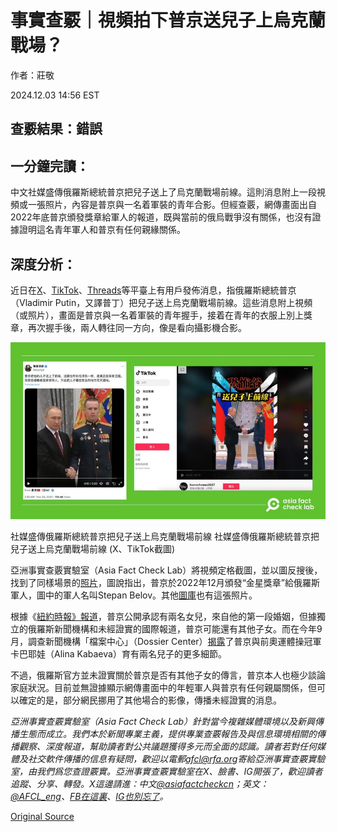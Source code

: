 # 事實查覈｜視頻拍下普京送兒子上烏克蘭戰場？

作者：莊敬

2024.12.03 14:56 EST

## 查覈結果：錯誤

## 一分鐘完讀：

中文社媒盛傳俄羅斯總統普京把兒子送上了烏克蘭戰場前線。這則消息附上一段視頻或一張照片，內容是普京與一名着軍裝的青年合影。但經查覈，網傳畫面出自2022年底普京頒發獎章給軍人的報道，既與當前的俄烏戰爭沒有關係，也沒有證據證明這名青年軍人和普京有任何親緣關係。

## 深度分析：

近日在[X](https://x.com/Snofy8/status/1862644092444029057)、[TikTok](https://www.tiktok.com/@horrorhome2027/video/7442995813690723591)、[Threads](https://www.threads.net/@chiahong.chao.9/post/DC8Ne-QvtDg)等平臺上有用戶發佈消息，指俄羅斯總統普京（Vladimir Putin，又譯普丁）把兒子送上烏克蘭戰場前線。這些消息附上視頻（或照片），畫面是普京與一名着軍裝的青年握手，接着在青年的衣服上別上獎章，再次握手後，兩人轉往同一方向，像是看向攝影機合影。

![社媒盛傳俄羅斯總統普京把兒子送上烏克蘭戰場前線](images/CKENREST2FAFTPGMNUN377GBE4.jpg)

社媒盛傳俄羅斯總統普京把兒子送上烏克蘭戰場前線 社媒盛傳俄羅斯總統普京把兒子送上烏克蘭戰場前線 (X、TikTok截圖)

亞洲事實查覈實驗室（Asia Fact Check Lab）將視頻定格截圖，並以圖反搜後，找到了同樣場景的[照片](https://www.upi.com/News_Photos/view/upi/f3465606e1c2ada9e57afdb014b5acd8/President-Putin-Attends-Ceremony-for-Presenting-State-Decorations/)，圖說指出，普京於2022年12月頒發“金星獎章”給俄羅斯軍人，圖中的軍人名叫Stepan Belov。其他[圖庫](https://www.alamy.com/moscow-russia-20th-dec-2022-russian-president-vladimir-putin-left-awards-senior-lieutenant-stepan-belov-with-the-gold-star-medal-of-the-hero-of-russia-during-the-ceremony-for-presenting-state-decorations-of-the-russian-federation-at-the-kremlins-st-catherine-hall-in-moscow-russia-on-december-20-2022-photo-by-kremlin-poolupi-credit-upialamy-live-news-image501929521.html)也有這張照片。

根據《[紐約時報》報道](https://cn.nytimes.com/world/20220517/putin-family-wealth-sanctions/zh-hant/)，普京公開承認有兩名女兒，來自他的第一段婚姻，但據獨立的俄羅斯新聞機構和未經證實的國際報道，普京可能還有其他子女。而在今年9月，調查新聞機構「檔案中心」（Dossier Center）[揭露](https://www.rferl.org/a/putin-children-dynasty-kabayeva-aristocracy/33117353.html)了普京與前奧運體操冠軍卡巴耶娃（Alina Kabaeva）育有兩名兒子的更多細節。

不過，俄羅斯官方並未證實關於普京是否有其他子女的傳言，普京本人也極少談論家庭狀況。目前並無證據顯示網傳畫面中的年輕軍人與普京有任何親屬關係，但可以確定的是，部分網民挪用了其他場合的影像，傳播未經證實的消息。

*亞洲事實查覈實驗室（Asia Fact Check Lab）針對當今複雜媒體環境以及新興傳播生態而成立。我們本於新聞專業主義，提供專業查覈報告及與信息環境相關的傳播觀察、深度報道，幫助讀者對公共議題獲得多元而全面的認識。讀者若對任何媒體及社交軟件傳播的信息有疑問，歡迎以電郵*[*afcl@rfa.org*](mailto:afcl@rfa.org)*寄給亞洲事實查覈實驗室，由我們爲您查證覈實。亞洲事實查覈實驗室在X、臉書、IG開張了，歡迎讀者追蹤、分享、轉發。X這邊請進：中文*[*@asiafactcheckcn*](https://twitter.com/asiafactcheckcn)*；英文：*[*@AFCL\_eng*](https://twitter.com/AFCL_eng)*、*[*FB在這裏*](https://www.facebook.com/asiafactchecklabcn)*、*[*IG也別忘了*](https://www.instagram.com/asiafactchecklab/)*。*



[Original Source](https://www.rfa.org/mandarin/shishi-hecha/2024/12/03/hc-putin-sends-son-to-ukraine-front-fact-check/)